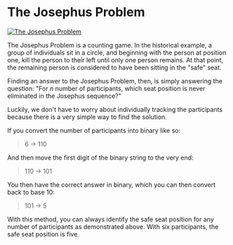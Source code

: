 # The Josephus Problem

[![The Josephus Problem](http://img.youtube.com/vi/uCsD3ZGzMgE/0.jpg)](https://www.youtube.com/watch?v=uCsD3ZGzMgE "The Josephus Problem")

The Josephus Problem is a counting game. In the historical example, a group of individuals sit in a circle, and beginning with the person at position one, kill the person to their left until only one person remains. At that point, the remaining person is considered to have been sitting in the "safe" seat. 

Finding an answer to the Josephus Problem, then, is simply answering the question: "For *n* number of participants, which seat position is never eliminated in the Josephus sequence?"

Luckily, we don't have to worry about individually tracking the participants because there is a very simple way to find the solution. 

If you convert the number of participants into binary like so:

> 6 → 110

And then move the first digit of the binary string to the very end: 
> 110 → 101

You then have the correct answer in binary, which you can then convert back to base 10:
> 101 → 5

With this method, you can always identify the safe seat position for any number of participants as demonstrated above. With six participants, the safe seat position is five.